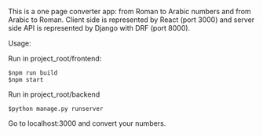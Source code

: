This is a one page converter app: from Roman to Arabic numbers and from Arabic to Roman.
Client side is represented by React (port 3000) and server side API is represented by Django with DRF (port 8000).

Usage:

Run in project_root/frontend:

    $npm run build
    $npm start

Run in project_root/backend

    $python manage.py runserver

Go to localhost:3000 and convert your numbers.